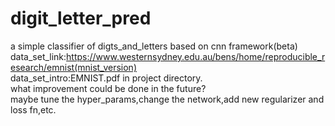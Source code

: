 # digit_letter_pred
a simple classifier of digts_and_letters based on cnn framework(beta)  
data_set_link:https://www.westernsydney.edu.au/bens/home/reproducible_research/emnist(mnist_version)  
data_set_intro:EMNIST.pdf in project directory.  
what improvement could be done in the future?  
maybe tune the hyper_params,change the network,add new regularizer and loss fn,etc.
